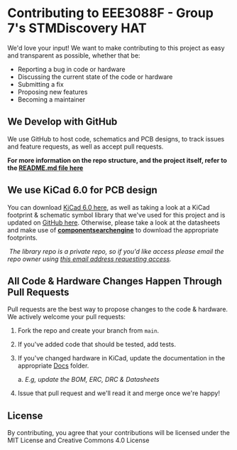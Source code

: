 # Contributing to EEE3088F - Group 7's STMDiscovery HAT
We'd love your input! We want to make contributing to this project as easy and transparent as possible, whether that be:

- Reporting a bug in code or hardware
- Discussing the current state of the code or hardware
- Submitting a fix
- Proposing new features
- Becoming a maintainer

## We Develop with GitHub
We use GitHub to host code, schematics and PCB designs, to track issues and feature requests, as well as accept pull requests.

**For more information on the repo structure, and the project itself, refer to the [README.md file here](https://github.com/JNSRYA006/EEE3088F_HAT/blob/main/README.md)**

## We use KiCad 6.0 for PCB design

You can download [KiCad 6.0 here](https://www.kicad.org/download/), as well as taking a look at a KiCad footprint & schematic symbol library that we've used for this project and is updated on [GitHub here](https://github.com/JNSRYA006/KiCad6-Libraries/tree/45affb6bb0a9958807a18e10e5513b9167775a54). Otherwise, please take a look at the datasheets and make use of [**componentsearchengine**](https://componentsearchengine.com/) to download the appropriate footprints.

​	*The library repo is a private repo, so if you'd like access please email the repo owner using [this email address requesting access](mailto:JNSRYA006@myuct.ac.za).*

## All Code & Hardware Changes Happen Through Pull Requests
Pull requests are the best way to propose changes to the code & hardware. We actively welcome your pull requests:

1. Fork the repo and create your branch from `main`.

2. If you've added code that should be tested, add tests.

3. If you've changed hardware in KiCad, update the documentation in the appropriate [Docs](https://github.com/JNSRYA006/EEE3088F_HAT/tree/main/Docs) folder.

   a. *E.g, update the BOM, ERC, DRC & Datasheets*

4. Issue that pull request and we'll read it and merge once we're happy!

## License
By contributing, you agree that your contributions will be licensed under the MIT License and Creative Commons 4.0 License
